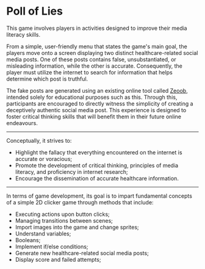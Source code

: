 # Poll of Lies

This game involves players in activities designed to improve their media literacy skills.

From a simple, user-friendly menu that states the game's main goal, the players move onto a screen displaying two distinct healthcare-related social media posts. One of these posts contains false, unsubstantiated, or misleading information, while the other is accurate. Consequently, the player must utilize the internet to search for information that helps determine which post is truthful.

The fake posts are generated using an existing online tool called [Zeoob](https://zeoob.com/), intended solely for educational purposes such as this. Through this, participants are encouraged to directly witness the simplicity of creating a deceptively authentic social media post. This experience is designed to foster critical thinking skills that will benefit them in their future online endeavours.

---
Conceptually, it strives to:
- Highlight the fallacy that everything encountered on the internet is accurate or voracious;
- Promote the development of critical thinking, principles of media literacy, and proficiency in internet research;
- Encourage the dissemination of accurate healthcare information.
---
In terms of game development, its goal is to impart fundamental concepts of a simple 2D clicker game through methods that include:
- Executing actions upon button clicks;
- Managing transitions between scenes;
- Import images into the game and change sprites;
- Understand variables;
- Booleans;
- Implement if/else conditions;
- Generate new healthcare-related social media posts;
- Display score and failed attempts;
